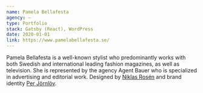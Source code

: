 ```yaml
---
name: Pamela Bellafesta
agency: —
type: Portfolio
stack: Gatsby (React), WordPress
date: 2020-01-01
link: https://www.pamelabellafesta.se/
---
```


Pamela Bellafesta is a well-known stylist who predominantly works with both Swedish and international leading fashion magazines, as well as television. She is represented by the agency Agent Bauer who is specialized in advertising and editorial work. Designed by [Niklas Rosén](https://niklasrosen.se/) and brand identity [Per Jörnlöv](https://www.instagram.com/perjornlov/).
